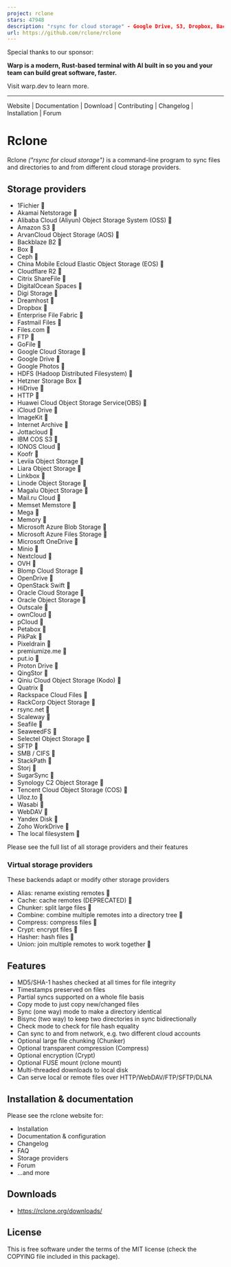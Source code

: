 ```yaml
---
project: rclone
stars: 47948
description: "rsync for cloud storage" - Google Drive, S3, Dropbox, Backblaze B2, One Drive, Swift, Hubic, Wasabi, Google Cloud Storage, Azure Blob, Azure Files, Yandex Files
url: https://github.com/rclone/rclone
---
```


Special thanks to our sponsor:  
  

**Warp is a modern, Rust-based terminal with AI built in so you and your team can build great software, faster.**

Visit warp.dev to learn more.

  

* * *

  

Website | Documentation | Download | Contributing | Changelog | Installation | Forum

Rclone
======

Rclone _("rsync for cloud storage")_ is a command-line program to sync files and directories to and from different cloud storage providers.

Storage providers
-----------------

-   1Fichier 📄
-   Akamai Netstorage 📄
-   Alibaba Cloud (Aliyun) Object Storage System (OSS) 📄
-   Amazon S3 📄
-   ArvanCloud Object Storage (AOS) 📄
-   Backblaze B2 📄
-   Box 📄
-   Ceph 📄
-   China Mobile Ecloud Elastic Object Storage (EOS) 📄
-   Cloudflare R2 📄
-   Citrix ShareFile 📄
-   DigitalOcean Spaces 📄
-   Digi Storage 📄
-   Dreamhost 📄
-   Dropbox 📄
-   Enterprise File Fabric 📄
-   Fastmail Files 📄
-   Files.com 📄
-   FTP 📄
-   GoFile 📄
-   Google Cloud Storage 📄
-   Google Drive 📄
-   Google Photos 📄
-   HDFS (Hadoop Distributed Filesystem) 📄
-   Hetzner Storage Box 📄
-   HiDrive 📄
-   HTTP 📄
-   Huawei Cloud Object Storage Service(OBS) 📄
-   iCloud Drive 📄
-   ImageKit 📄
-   Internet Archive 📄
-   Jottacloud 📄
-   IBM COS S3 📄
-   IONOS Cloud 📄
-   Koofr 📄
-   Leviia Object Storage 📄
-   Liara Object Storage 📄
-   Linkbox 📄
-   Linode Object Storage 📄
-   Magalu Object Storage 📄
-   Mail.ru Cloud 📄
-   Memset Memstore 📄
-   Mega 📄
-   Memory 📄
-   Microsoft Azure Blob Storage 📄
-   Microsoft Azure Files Storage 📄
-   Microsoft OneDrive 📄
-   Minio 📄
-   Nextcloud 📄
-   OVH 📄
-   Blomp Cloud Storage 📄
-   OpenDrive 📄
-   OpenStack Swift 📄
-   Oracle Cloud Storage 📄
-   Oracle Object Storage 📄
-   Outscale 📄
-   ownCloud 📄
-   pCloud 📄
-   Petabox 📄
-   PikPak 📄
-   Pixeldrain 📄
-   premiumize.me 📄
-   put.io 📄
-   Proton Drive 📄
-   QingStor 📄
-   Qiniu Cloud Object Storage (Kodo) 📄
-   Quatrix 📄
-   Rackspace Cloud Files 📄
-   RackCorp Object Storage 📄
-   rsync.net 📄
-   Scaleway 📄
-   Seafile 📄
-   SeaweedFS 📄
-   Selectel Object Storage 📄
-   SFTP 📄
-   SMB / CIFS 📄
-   StackPath 📄
-   Storj 📄
-   SugarSync 📄
-   Synology C2 Object Storage 📄
-   Tencent Cloud Object Storage (COS) 📄
-   Uloz.to 📄
-   Wasabi 📄
-   WebDAV 📄
-   Yandex Disk 📄
-   Zoho WorkDrive 📄
-   The local filesystem 📄

Please see the full list of all storage providers and their features

### Virtual storage providers

These backends adapt or modify other storage providers

-   Alias: rename existing remotes 📄
-   Cache: cache remotes (DEPRECATED) 📄
-   Chunker: split large files 📄
-   Combine: combine multiple remotes into a directory tree 📄
-   Compress: compress files 📄
-   Crypt: encrypt files 📄
-   Hasher: hash files 📄
-   Union: join multiple remotes to work together 📄

Features
--------

-   MD5/SHA-1 hashes checked at all times for file integrity
-   Timestamps preserved on files
-   Partial syncs supported on a whole file basis
-   Copy mode to just copy new/changed files
-   Sync (one way) mode to make a directory identical
-   Bisync (two way) to keep two directories in sync bidirectionally
-   Check mode to check for file hash equality
-   Can sync to and from network, e.g. two different cloud accounts
-   Optional large file chunking (Chunker)
-   Optional transparent compression (Compress)
-   Optional encryption (Crypt)
-   Optional FUSE mount (rclone mount)
-   Multi-threaded downloads to local disk
-   Can serve local or remote files over HTTP/WebDAV/FTP/SFTP/DLNA

Installation & documentation
----------------------------

Please see the rclone website for:

-   Installation
-   Documentation & configuration
-   Changelog
-   FAQ
-   Storage providers
-   Forum
-   ...and more

Downloads
---------

-   https://rclone.org/downloads/

License
-------

This is free software under the terms of the MIT license (check the COPYING file included in this package).
